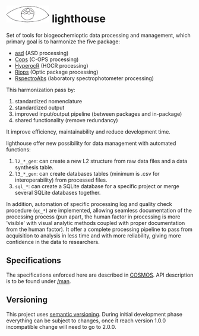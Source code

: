 # ![logo](/images/logo.png) lighthouse
Set of tools for biogeochemioptic data processing and management, which primary goal is to harmonize the five package:
- [asd](https://srscm03.uqar.ca/belasi01/asd) (ASD processing)
- [Cops](https://srscm03.uqar.ca/belasi01/Cops) (C-OPS processing)
- [HyperocR](https://srscm03.uqar.ca/belasi01/HyperocR) (HOCR processing)
- [Riops](https://srscm03.uqar.ca/belasi01/Riops) (Optic package processing)
- [RspectroAbs](https://srscm03.uqar.ca/mabr0002/RspectroAbs) (laboratory spectrophotometer processing)

This harmonization pass by:
1. standardized nomenclature
2. standardized output
3. improved input/output pipeline (between packages and in-package)
4. shared functionality (remove redundancy)  

It improve efficiency, maintainability and reduce development time.  

lighthouse offer new possibility for data management with automated functions:
1. `l2_*_gen`: can create a new L2 structure from raw data files and a data synthesis table.
2. `l3_*_gen`: can create databases tables (minimum is .csv for interoperability) from processed files.
3. `sql_*`: can create a SQLite database for a specific project or merge several SQLite databases together.

In addition, automation of specific processing log and quality check procedure (`qc_*`) are implemented, allowing seamless documentation of the processing process (pun apart, the human factor in processing is more 'visible' with visual analytic methods coupled with proper documentation from the human factor).
It offer a complete processing pipeline to pass from acquisition to analysis in less time and with more reliability, giving more confidence in the data to researchers.

## Specifications

The specifications enforced here are described in [COSMOS](https://srscm03.uqar.ca/mabr0002/cosmos). API description is to be found under [/man](/man).

## <a name="Versioning"></a> Versioning

This project uses [semantic versioning](https://semver.org/). During initial development phase everything can be subject to changes, once it reach version 1.0.0 incompatible change will need to go to 2.0.0.
